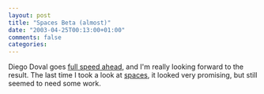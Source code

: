 ```yaml
---
layout: post
title: "Spaces Beta (almost)"
date: "2003-04-25T00:13:00+01:00"
comments: false
categories: 
---
```


<p>Diego Doval goes <a href="http://www.dynamicobjects.com/d2r/archives/001890.html" title="full speed ahead...">full speed ahead</a>, and I'm really looking forward to the result. The last time I took a look at <a href="http://www.dynamicobjects.com/">spaces</a>, it looked very promising, but still seemed to need some work.</p>

